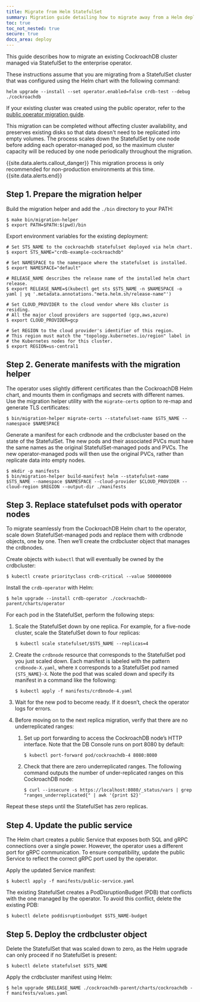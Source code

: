```yaml
---
title: Migrate from Helm StatefulSet
summary: Migration guide detailing how to migrate away from a Helm deployment of CockroachDB to the Kubernetes operator.
toc: true
toc_not_nested: true
secure: true
docs_area: deploy
---
```


This guide describes how to migrate an existing CockroachDB cluster managed via StatefulSet to the enterprise operator.

These instructions assume that you are migrating from a StatefulSet cluster that was configured using the Helm chart with the following command:

```shell
helm upgrade --install --set operator.enabled=false crdb-test --debug ./cockroachdb
```

If your existing cluster was created using the public operator, refer to the [public operator migration guide](migrate-cockroachdb-kubernetes-operator.html).

This migration can be completed without affecting cluster availability, and preserves existing disks so that data doesn't need to be replicated into empty volumes. The process scales down the StatefulSet by one node before adding each operator-managed pod, so the maximum cluster capacity will be reduced by one node periodically throughout the migration.

{{site.data.alerts.callout_danger}}
This migration process is only recommended for non-production environments at this time.
{{site.data.alerts.end}}

## Step 1. Prepare the migration helper

Build the migration helper and add the `./bin` directory to your PATH:

```shell
$ make bin/migration-helper
$ export PATH=$PATH:$(pwd)/bin
```

Export environment variables for the existing deployment:

```shell
# Set STS_NAME to the cockroachdb statefulset deployed via helm chart.
$ export STS_NAME="crdb-example-cockroachdb"

# Set NAMESPACE to the namespace where the statefulset is installed.
$ export NAMESPACE="default"

# RELEASE_NAME describes the release name of the installed helm chart release.
$ export RELEASE_NAME=$(kubectl get sts $STS_NAME -n $NAMESPACE -o yaml | yq '.metadata.annotations."meta.helm.sh/release-name"')

# Set CLOUD_PROVIDER to the cloud vendor where k8s cluster is residing. 
# All the major cloud providers are supported (gcp,aws,azure)
$ export CLOUD_PROVIDER=gcp

# Set REGION to the cloud provider's identifier of this region.
# This region must match the "topology.kubernetes.io/region" label in
# the Kubernetes nodes for this cluster.
$ export REGION=us-central1
```

## Step 2. Generate manifests with the migration helper

The operator uses slightly different certificates than the CockroachDB Helm chart, and mounts them in configmaps and secrets with different names. Use the migration helper utility with the `migrate-certs` option to re-map and generate TLS certificates:

```shell
$ bin/migration-helper migrate-certs --statefulset-name $STS_NAME --namespace $NAMESPACE
```

Generate a manifest for each crdbnode and the crdbcluster based on the state of the StatefulSet. The new pods and their associated PVCs must have the same names as the original StatefulSet-managed pods and PVCs. The new operator-managed pods will then use the original PVCs, rather than replicate data into empty nodes.

```shell
$ mkdir -p manifests
$ bin/migration-helper build-manifest helm --statefulset-name $STS_NAME --namespace $NAMESPACE --cloud-provider $CLOUD_PROVIDER --cloud-region $REGION --output-dir ./manifests
```

## Step 3. Replace statefulset pods with operator nodes

To migrate seamlessly from the CockroachDB Helm chart to the operator, scale down StatefulSet-managed pods and replace them with crdbnode objects, one by one. Then we’ll create the crdbcluster object that manages the crdbnodes.

Create objects with `kubectl` that will eventually be owned by the crdbcluster:

```shell
$ kubectl create priorityclass crdb-critical --value 500000000
```

Install the `crdb-operator` with Helm:

```shell
$ helm upgrade --install crdb-operator ./cockroachdb-parent/charts/operator
```

For each pod in the StatefulSet, perform the following steps:

1. Scale the StatefulSet down by one replica. For example, for a five-node cluster, scale the StatefulSet down to four replicas:

    ```shell
    $ kubectl scale statefulset/$STS_NAME --replicas=4
    ```

2. Create the `crdbnode` resource that corresponds to the StatefulSet pod you just scaled down. Each manifest is labeled with the pattern `crdbnode-X.yaml`, where `X` corresponds to a StatefulSet pod named `{STS_NAME}-X`. Note the pod that was scaled down and specify its manifest in a command like the following:

    ```shell
    $ kubectl apply -f manifests/crdbnode-4.yaml
    ```

3. Wait for the new pod to become ready. If it doesn’t, check the operator logs for errors.

4. Before moving on to the next replica migration, verify that there are no underreplicated ranges:
    1. Set up port forwarding to access the CockroachDB node’s HTTP interface. Note that the DB Console runs on port 8080 by default:

        ```shell
        $ kubectl port-forward pod/cockroachdb-4 8080:8080
        ```

    2. Check that there are zero underreplicated ranges. The following command outputs the number of under-replicated ranges on this CockroachDB node:

        ```shell
        $ curl --insecure -s https://localhost:8080/_status/vars | grep "ranges_underreplicated{" | awk '{print $2}'
        ```

Repeat these steps until the StatefulSet has zero replicas.

## Step 4. Update the public service

The Helm chart creates a public Service that exposes both SQL and gRPC connections over a single power. However, the operator uses a different port for gRPC communication. To ensure compatibility, update the public Service to reflect the correct gRPC port used by the operator.

Apply the updated Service manifest:

```shell
$ kubectl apply -f manifests/public-service.yaml
```

The existing StatefulSet creates a PodDisruptionBudget (PDB) that conflicts with the one managed by the operator. To avoid this conflict, delete the existing PDB:

```shell
$ kubectl delete poddisruptionbudget $STS_NAME-budget
```

## Step 5. Deploy the crdbcluster object

Delete the StatefulSet that was scaled down to zero, as the Helm upgrade can only proceed if no StatefulSet is present:

```shell
$ kubectl delete statefulset $STS_NAME
```

Apply the crdbcluster manifest using Helm:

```shell
$ helm upgrade $RELEASE_NAME ./cockroachdb-parent/charts/cockroachdb -f manifests/values.yaml
```